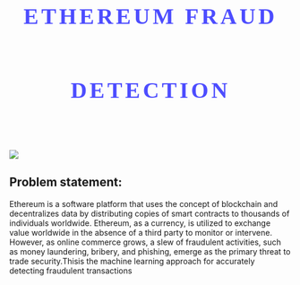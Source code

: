 # <p style="font-family: Fantasy, fantasy; line-height: 3.3; font-size: 40px; letter-spacing: 5px; text-align: center; color: #4d4dff">ETHEREUM FRAUD DETECTION </p>
![](https://miro.medium.com/max/1000/1*Jg_EBfBl8yOa6r1i9pCMEw.png)
## Problem statement:
Ethereum is a software platform that uses the concept of blockchain and decentralizes data by distributing copies of smart contracts to thousands of individuals worldwide. Ethereum, as a currency, is utilized to exchange value worldwide in the absence of a third party to monitor or intervene. However, as online commerce grows, a slew of fraudulent activities, such as money laundering, bribery, and phishing, emerge as the primary threat to trade security.Thisis the machine learning approach for accurately detecting fraudulent transactions
